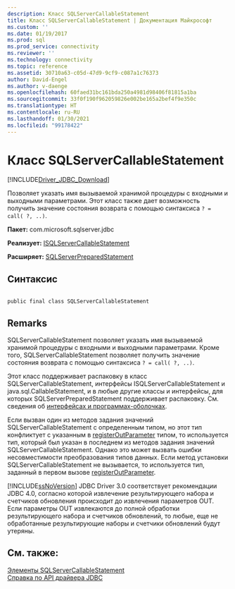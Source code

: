 ```yaml
---
description: Класс SQLServerCallableStatement
title: Класс SQLServerCallableStatement | Документация Майкрософт
ms.custom: ''
ms.date: 01/19/2017
ms.prod: sql
ms.prod_service: connectivity
ms.reviewer: ''
ms.technology: connectivity
ms.topic: reference
ms.assetid: 30710a63-c05d-47d9-9cf9-c087a1c76373
author: David-Engel
ms.author: v-daenge
ms.openlocfilehash: 60faed31bc161bda250a4981d98406f81815a1ba
ms.sourcegitcommit: 33f0f190f962059826e002be165a2bef4f9e350c
ms.translationtype: HT
ms.contentlocale: ru-RU
ms.lasthandoff: 01/30/2021
ms.locfileid: "99178422"
---
```

# <a name="sqlservercallablestatement-class"></a>Класс SQLServerCallableStatement
[!INCLUDE[Driver_JDBC_Download](../../../includes/driver_jdbc_download.md)]

  Позволяет указать имя вызываемой хранимой процедуры с входными и выходными параметрами. Этот класс также дает возможность получить значение состояния возврата с помощью синтаксиса `? = call( ?, ..)`.  
  
 **Пакет:** com.microsoft.sqlserver.jdbc  
  
 **Реализует:** [ISQLServerCallableStatement](../../../connect/jdbc/reference/sqlservercallablestatement-class.md)  
  
 **Расширяет:** [SQLServerPreparedStatement](../../../connect/jdbc/reference/sqlserverpreparedstatement-class.md)  
  
## <a name="syntax"></a>Синтаксис  
  
```  
  
public final class SQLServerCallableStatement  
```  
  
## <a name="remarks"></a>Remarks  
 SQLServerCallableStatement позволяет указать имя вызываемой хранимой процедуры с входными и выходными параметрами. Кроме того, SQLServerCallableStatement позволяет получить значение состояния возврата с помощью синтаксиса `? = call( ?, ..)`.  
  
 Этот класс поддерживает распаковку в класс SQLServerCallableStatement, интерфейсы ISQLServerCallableStatement и java.sql.CallableStatement, и в любые другие классы и интерфейсы, для которых SQLServerPreparedStatement поддерживает распаковку. См. сведения об [интерфейсах и программах-оболочках](../../../connect/jdbc/wrappers-and-interfaces.md).  
  
 Если вызван один из методов задания значений SQLServerCallableStatement с определенным типом, но этот тип конфликтует с указанным в [registerOutParameter](../../../connect/jdbc/reference/registeroutparameter-method-sqlservercallablestatement.md) типом, то используется тип, который был указан в последнем из методов задания значений SQLServerCallableStatement. Однако это может вызвать ошибки несовместимости преобразования типов данных. Если метод установки SQLServerCallableStatement не вызывается, то используется тип, заданный в первом вызове [registerOutParameter](../../../connect/jdbc/reference/registeroutparameter-method-sqlservercallablestatement.md).  
  
 [!INCLUDE[ssNoVersion](../../../includes/ssnoversion-md.md)] JDBC Driver 3.0 соответствует рекомендации JDBC 4.0, согласно которой извлечение результирующего набора и счетчиков обновления происходит до извлечения параметров OUT. Если параметры OUT извлекаются до полной обработки результирующего набора и счетчиков обновлений, то любые, еще не обработанные результирующие наборы и счетчики обновлений будут утеряны.  
  
## <a name="see-also"></a>См. также:  
 [Элементы SQLServerCallableStatement](../../../connect/jdbc/reference/sqlservercallablestatement-members.md)   
 [Справка по API драйвера JDBC](../../../connect/jdbc/reference/jdbc-driver-api-reference.md)  
  
  
